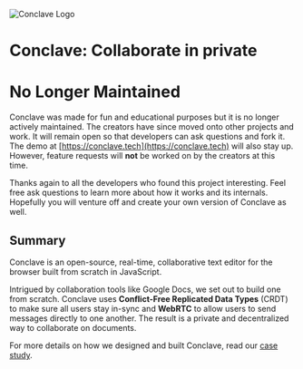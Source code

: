 ![Conclave Logo](/public/assets/img/conclave-mask-small.ico)

# Conclave: Collaborate in private

# No Longer Maintained

Conclave was made for fun and educational purposes but it is no longer actively maintained. The creators have since moved onto other projects and work. It will remain open so that developers can ask questions and fork it. The demo at [https://conclave.tech](https://conclave.tech) will also stay up. However, feature requests will **not** be worked on by the creators at this time.

Thanks again to all the developers who found this project interesting. Feel free ask questions to learn more about how it works and its internals. Hopefully you will venture off and create your own version of Conclave as well.

## Summary

Conclave is an open-source, real-time, collaborative text editor for the browser built from scratch in JavaScript.

Intrigued by collaboration tools like Google Docs, we set out to build one from scratch. Conclave uses **Conflict-Free Replicated Data Types** (CRDT) to make sure all users stay in-sync and **WebRTC** to allow users to send messages directly to one another. The result is a private and decentralized way to collaborate on documents.

For more details on how we designed and built Conclave, read our [case study](https://conclave-team.github.io/conclave-site/).
